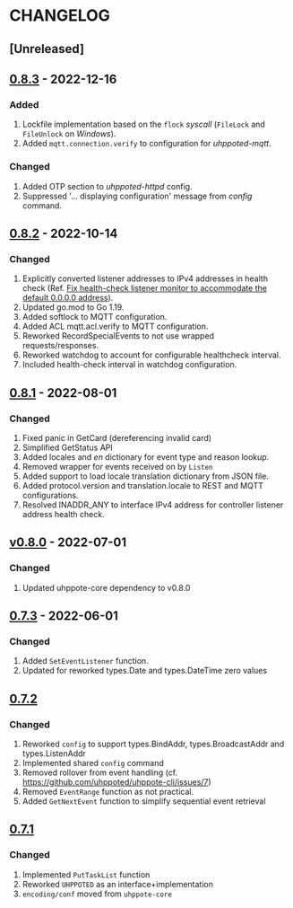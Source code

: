 # CHANGELOG

## [Unreleased]


## [0.8.3](https://github.com/uhppoted/uhppoted-lib/releases/tag/v0.8.3) - 2022-12-16

### Added
1. Lockfile implementation based on the `flock` _syscall_ (`FileLock` and `FileUnlock` on _Windows_).
2. Added `mqtt.connection.verify` to configuration for _uhppoted-mqtt_.

### Changed
1. Added OTP section to _uhppoted-httpd_ config.
2. Suppressed '... displaying configuration' message from _config_ command.


## [0.8.2](https://github.com/uhppoted/uhppoted-lib/releases/tag/v0.8.1) - 2022-10-14

### Changed
1. Explicitly converted listener addresses to IPv4 addresses in health check (Ref. [Fix health-check listener monitor to accommodate the default 0.0.0.0 address](https://github.com/uhppoted/uhppoted-lib/issues/2#issuecomment-1204253581)).
2. Updated go.mod to Go 1.19.
3. Added softlock to MQTT configuration.
4. Added ACL mqtt.acl.verify to MQTT configuration.
5. Reworked RecordSpecialEvents to not use wrapped requests/responses.
6. Reworked watchdog to account for configurable healthcheck interval.
7. Included health-check interval in watchdog configuration. 

## [0.8.1](https://github.com/uhppoted/uhppoted-lib/releases/tag/v0.8.1) - 2022-08-01

### Changed
1. Fixed panic in GetCard (dereferencing invalid card)
2. Simplified GetStatus API
3. Added locales and _en_ dictionary for event type and reason lookup.
4. Removed wrapper for events received on by `Listen`
5. Added support to load locale translation dictionary from JSON file.
6. Added protocol.version and translation.locale to REST and MQTT configurations.
7. Resolved INADDR_ANY to interface IPv4 address for controller listener address health check.

## [v0.8.0](https://github.com/uhppoted/uhppoted-lib/releases/tag/v0.8.0) - 2022-07-01

### Changed
1. Updated uhppote-core dependency to v0.8.0

## [0.7.3](https://github.com/uhppoted/uhppoted-lib/releases/tag/v0.7.3) - 2022-06-01

### Changed
1. Added `SetEventListener` function.
2. Updated for reworked types.Date and types.DateTime zero values

## [0.7.2](https://github.com/uhppoted/uhppoted-lib/releases/tag/v0.7.2)

### Changed
1. Reworked `config` to support types.BindAddr, types.BroadcastAddr and types.ListenAddr
2. Implemented shared `config` command
3. Removed rollover from event handling (cf. https://github.com/uhppoted/uhppote-cli/issues/7)
4. Removed `EventRange` function as not practical.
5. Added `GetNextEvent` function to simplify sequential event retrieval

## [0.7.1](https://github.com/uhppoted/uhppoted-lib/releases/tag/v0.7.1)

### Changed
1. Implemented `PutTaskList` function
2. Reworked `UHPPOTED` as an interface+implementation
3. `encoding/conf` moved from `uhppote-core`


